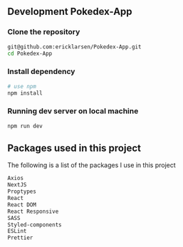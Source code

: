 ## Development Pokedex-App

### Clone the repository

```sh
git@github.com:ericklarsen/Pokedex-App.git
cd Pokedex-App
```

### Install dependency

```sh
# use npm
npm install
```

### Running dev server on local machine

```sh
npm run dev
```

## Packages used in this project

The following is a list of the packages I use in this project

```sh
Axios
NextJS
Proptypes
React
React DOM
React Responsive
SASS
Styled-components
ESLint
Prettier
```
